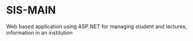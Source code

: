 # SIS-MAIN
Web based application using ASP.NET for managing student and lectures, information in an institution
